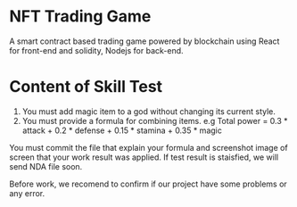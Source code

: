 # NFT Trading Game
A smart contract based trading game powered by blockchain using React for front-end and solidity, Nodejs for back-end.
# Content of Skill Test
1. You must add magic item to a god without changing its current style.
2. You must provide a formula for combining items.
   e.g Total power = 0.3 * attack + 0.2 * defense + 0.15 * stamina + 0.35 * magic

You must commit the file that explain your formula and screenshot image of screen that your work result was applied.
If test result is staisfied, we will send NDA file soon.

Before work, we recomend to confirm if our project have some problems or any error.
